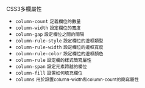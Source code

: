 CSS3多欄屬性
- `column-count` <small>定義欄位的數量</small>
- `column-width` <small>設定欄位的寬度</small>
- `column-gap` <small>設定欄位之間的間隔</small>
- `column-rule-style` <small>設定欄位的邊框類型</small>
- `column-rule-width` <small>設定欄位的邊框寬度</small>
- `column-rule-color` <small>設定欄位的邊框顏色</small>
- `column-rule` <small>設定欄的樣式簡寫屬性</small>
- `column-span` <small>設定元素跨越的欄位</small>
- `column-fill` <small>設置如何填充欄位</small>
- `columns` <small>用於設置column-width和column-count的簡寫屬性</small>